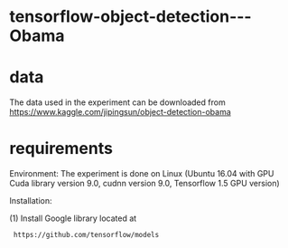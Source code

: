 # tensorflow-object-detection---Obama

# data
The data used in the experiment can be downloaded from  
     https://www.kaggle.com/jipingsun/object-detection-obama
     
# requirements

Environment:
The experiment is done on Linux (Ubuntu 16.04 with GPU Cuda library version 9.0, cudnn version 9.0, Tensorflow 1.5 GPU version)

Installation:

(1) Install Google library located at

     https://github.com/tensorflow/models
        

